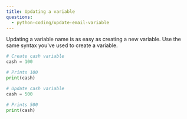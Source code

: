 ```yaml
---
title: Updating a variable
questions:
  - python-coding/update-email-variable
---
```


Updating a variable name is as easy as creating a new variable. Use the same syntax you've used to create a variable.

```python
# Create cash variable
cash = 100

# Prints 100
print(cash)

# Update cash variable
cash = 500

# Prints 500
print(cash)
```
